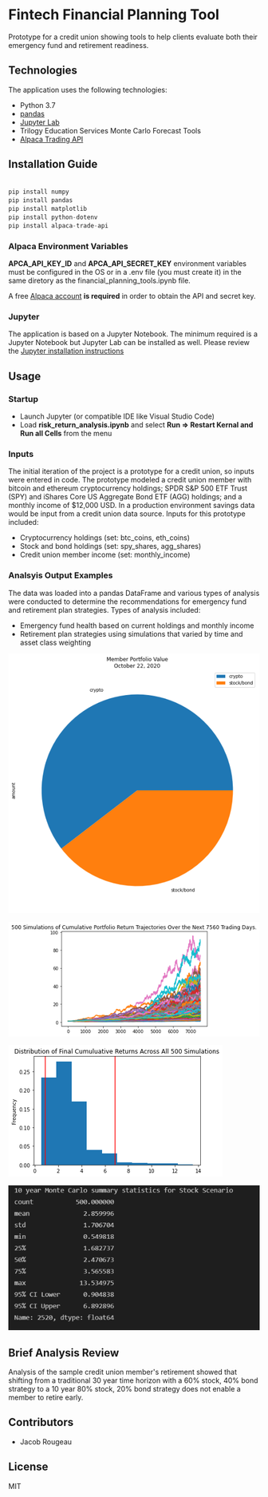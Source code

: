 # Fintech Financial Planning Tool

Prototype for a credit union showing tools to help clients evaluate both their emergency fund and retirement
readiness.

## Technologies

The application uses the following technologies:

- Python 3.7
- [pandas](https://pandas.pydata.org/pandas-docs/stable/index.html)
- [Jupyter Lab](https://jupyter.org/)
- Trilogy Education Services Monte Carlo Forecast Tools
- [Alpaca Trading API](https://github.com/alpacahq/alpaca-trade-api-python/)

## Installation Guide

```python

pip install numpy
pip install pandas
pip install matplotlib
pip install python-dotenv
pip install alpaca-trade-api

```

### Alpaca Environment Variables

**APCA_API_KEY_ID** and **APCA_API_SECRET_KEY** environment variables must be configured in the OS or in a .env file (you must create it) in the same diretory as the 
financial_planning_tools.ipynb file.

A free [Alpaca account](https://app.alpaca.markets/) **is required** in order to obtain the API and secret key. 

### Jupyter

The application is based on a Jupyter Notebook. The minimum required is a Jupyter Notebook but Jupyter Lab can be installed as well.  Please review the [Jupyter installation instructions](https://jupyter.org/install)

## Usage

### Startup

- Launch Jupyter (or compatible IDE like Visual Studio Code)
- Load **risk_return_analysis.ipynb** and select **Run => Restart Kernal and Run all Cells** from the menu

### Inputs

The initial iteration of the project is a prototype for a credit union, so inputs were entered in code.  The
prototype modeled a credit union member with bitcoin and ethereum cryptocurrency holdings; SPDR S&P 500 ETF
Trust (SPY) and iShares Core US Aggregate Bond ETF (AGG) holdings; and a monthly income of $12,000 USD.  In
a production environment savings data would be input from a credit union data source.  Inputs for this
prototype included:

- Cryptocurrency holdings (set: btc_coins, eth_coins)
- Stock and bond holdings (set: spy_shares, agg_shares)
- Credit union member income (set: monthly_income)

### Analsyis Output Examples

The data was loaded into a pandas DataFrame and various types of analysis were conducted to determine the
recommendations for emergency fund and retirement plan strategies.  Types of analysis included:

- Emergency fund health based on current holdings and monthly income
- Retirement plan strategies using simulations that varied by time and asset class weighting

![screenshot of pie plot represents savings value](Images/savings-pie-plot.png)

![screenshot of 30 year Monte Carlo retirement simulation plot](Images/thirty-year-retirement-mc.png)

![screenshot of 10 year Monte Carlo distribution plot](Images/ten-year-retirement-mc-distribution.png)

![screenshot of 10 year Monte Carlo summary statistics](Images/ten-year-mc-summary-statistics.png)

## Brief Analysis Review

Analysis of the sample credit union member's retirement showed that shifting from a traditional 30 year time horizon
with a 60% stock, 40% bond strategy to a 10 year 80% stock, 20% bond strategy does not enable a member to retire 
early.

## Contributors

- Jacob Rougeau

## License

MIT
